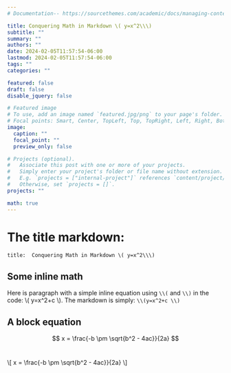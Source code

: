 ```yaml
---   
# Documentation-- https://sourcethemes.com/academic/docs/managing-content/

title: Conquering Math in Markdown \( y=x^2\\\)
subtitle: ""
summary: ""
authors: ""
date: 2024-02-05T11:57:54-06:00
lastmod: 2024-02-05T11:57:54-06:00
tags: ""
categories: ""

featured: false
draft: false
disable_jquery: false

# Featured image
# To use, add an image named `featured.jpg/png` to your page's folder.
# Focal points: Smart, Center, TopLeft, Top, TopRight, Left, Right, BottomLeft, Bottom, BottomRight.
image:
  caption: ""
  focal_point: ""
  preview_only: false

# Projects (optional).
#   Associate this post with one or more of your projects.
#   Simply enter your project's folder or file name without extension.
#   E.g. `projects = ["internal-project"]` references `content/project/deep-learning/index.md`.
#   Otherwise, set `projects = []`.
projects: ""

math: true
---
```


# The title markdown: 
`` title:  Conquering Math in Markdown \( y=x^2\\\) ``


## Some inline math

Here is paragraph with a simple inline equation using ``\\(`` and ``\\)`` in the code: \\( y=x^2+c \\). The markdown is simply: 
``
 \\(y=x^2+c \\)
``
## A block equation

$$
x = \frac{-b \pm \sqrt{b^2 - 4ac}}{2a}
$$
<br> 
   


\\[
x = \frac{-b \pm \sqrt{b^2 - 4ac}}{2a}
\\]